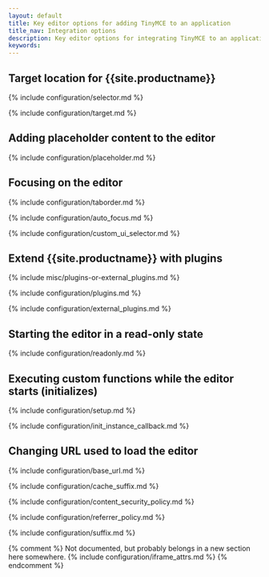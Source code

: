 ```yaml
---
layout: default
title: Key editor options for adding TinyMCE to an application
title_nav: Integration options
description: Key editor options for integrating TinyMCE to an application
keywords:
---
```


## Target location for {{site.productname}}

{% include configuration/selector.md %}

{% include configuration/target.md %}

## Adding placeholder content to the editor

{% include configuration/placeholder.md %}

## Focusing on the editor

{% include configuration/taborder.md %}

{% include configuration/auto_focus.md %}

{% include configuration/custom_ui_selector.md %}

## Extend {{site.productname}} with plugins

{% include misc/plugins-or-external_plugins.md %}

{% include configuration/plugins.md %}

{% include configuration/external_plugins.md %}

## Starting the editor in a read-only state

{% include configuration/readonly.md %}

## Executing custom functions while the editor starts (initializes)

{% include configuration/setup.md %}

{% include configuration/init_instance_callback.md %}

## Changing URL used to load the editor

{% include configuration/base_url.md %}

{% include configuration/cache_suffix.md %}

{% include configuration/content_security_policy.md %}

{% include configuration/referrer_policy.md %}

{% include configuration/suffix.md %}

{% comment %}
Not documented, but probably belongs in a new section here somewhere.
{% include configuration/iframe_attrs.md %}
{% endcomment %}